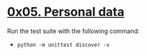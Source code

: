 # [0x05. Personal data](https://intranet.hbtn.io/projects/602)

Run the test suite with the following command:

- `python -m unittest discover -v`
